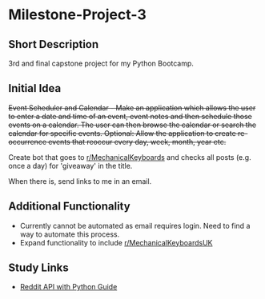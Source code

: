 # Milestone-Project-3

## Short Description
3rd and final capstone project for my Python Bootcamp.

## Initial Idea
~~Event Scheduler and Calendar - Make an application which allows the user to enter a date and time of an event, event notes and then schedule those events on a calendar. The user can then browse the calendar or search the calendar for specific events. Optional: Allow the application to create re-occurrence events that reoccur every day, week, month, year etc.~~

Create bot that goes to [r/MechanicalKeyboards][r/mk] and checks all posts (e.g. once a day) for 'giveaway' in the title. 

When there is, send links to me in an email.

## Additional Functionality
* Currently cannot be automated as email requires login. Need to find a way to automate this process.
* Expand functionality to include [r/MechanicalKeyboardsUK][r/mkuk]

## Study Links
* [Reddit API with Python Guide][reddit-api-with-python]

[r/mk]: https://www.reddit.com/r/MechanicalKeyboards/
[r/mkuk]: https://www.reddit.com/r/MechanicalKeyboardsUK/
[reddit-api-with-python]: https://www.jcchouinard.com/reddit-api/